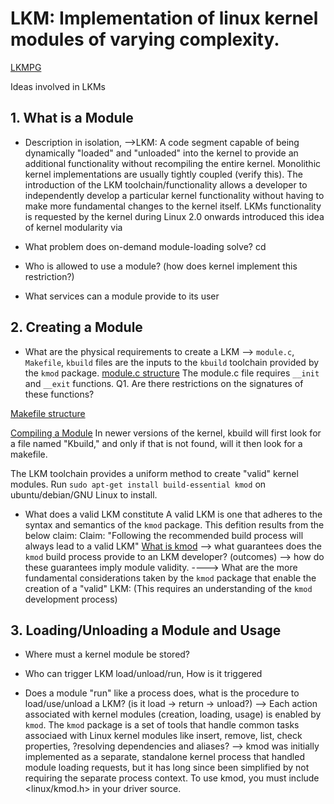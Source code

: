 # LKM: Implementation of linux kernel modules of varying complexity.
[LKMPG](https://sysprog21.github.io/lkmpg/)

Ideas involved in LKMs
## 1. What is a Module
- Description in isolation, 
-->LKM: A code segment capable of being dynamically "loaded" and "unloaded" into the kernel to provide an additional functionality without recompiling the entire kernel.
Monolithic kernel implementations are usually tightly coupled (verify this). The introduction of the LKM toolchain/functionality allows a developer to independently develop a particular kernel functionality without having to make more fundamental changes to the kernel itself.
LKMs functionality is requested by the kernel during 
Linux 2.0 onwards introduced this idea of kernel modularity via 

- What problem does on-demand module-loading solve?
cd
- Who is allowed to use a module? (how does kernel implement this restriction?)

- What services can a module provide to its user




## 2. Creating a Module 
- What are the physical requirements to create a LKM 
--> `module.c`, `Makefile`, `kbuild` files are the inputs to the `kbuild` toolchain provided by the `kmod` package.
[module.c structure](null)
The module.c file requires `__init` and `__exit` functions.
Q1. Are there restrictions on the signatures of these functions?

[Makefile structure](https://git.kernel.org/pub/scm/linux/kernel/git/stable/linux.git/tree/Documentation/kbuild/makefiles.rst)

[Compiling a Module](https://git.kernel.org/pub/scm/linux/kernel/git/stable/linux.git/tree/Documentation/kbuild/modules.rst)
In newer versions of the kernel, kbuild will first look for a file named "Kbuild," and only if that is not found, will it then look for a makefile.

The LKM toolchain provides a uniform method to create "valid" kernel modules. Run `sudo apt-get install build-essential kmod` on ubuntu/debian/GNU Linux to install.

- What does a valid LKM constitute
A valid LKM is one that adheres to the syntax and semantics of the `kmod` package. This defition results from the below claim:
Claim: "Following the recommended build process will always lead to a valid LKM"
[What is kmod](https://www.oreilly.com/library/view/linux-device-drivers/0596000081/ch11.html)
--> what guarantees does the `kmod` build process provide to an LKM developer? (outcomes)
--> how do these guarantees imply module validity.
----> What are the more fundamental considerations taken by the `kmod` package that enable the creation of a "valid" LKM: (This requires an understanding of the `kmod` development process)




## 3. Loading/Unloading a Module and Usage 
- Where must a kernel module be stored?

- Who can trigger LKM load/unload/run, How is it triggered

- Does a module "run" like a process does, what is the procedure to load/use/unload a LKM? (is it load -> return -> unload?)
--> Each action associated with kernel modules (creation, loading, usage) is enabled by `kmod`.
The `kmod` package is a set of tools that handle common tasks associaed with Linux kernel modules like insert, remove, list, check properties, ?resolving dependencies and aliases?
--> kmod was initially implemented as a separate, standalone kernel process that handled module loading requests, but it has long since been simplified by not requiring the separate process context. To use kmod, you must include <linux/kmod.h> in your driver source.